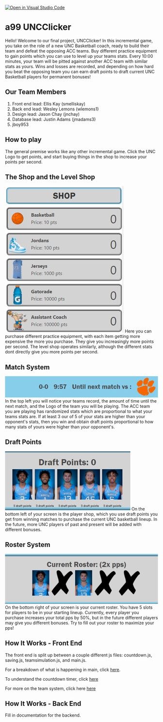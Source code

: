 [![Open in Visual Studio Code](https://classroom.github.com/assets/open-in-vscode-f059dc9a6f8d3a56e377f745f24479a46679e63a5d9fe6f495e02850cd0d8118.svg)](https://classroom.github.com/online_ide?assignment_repo_id=6381662&assignment_repo_type=AssignmentRepo)
# a99 UNCClicker

Hello! Welcome to our final project, UNCClicker! In this incremental game, you take on the role of a new UNC Basketball coach, ready to build their team and defeat the opposing ACC teams. Buy different practice equipment to gain points which you can use to level up your teams stats. Every 10:00 minutes, your team will be pitted against another ACC team with similar stats as yours. Wins and losses are recorded, and depending on how hard you beat the opposing team you can earn draft points to draft current UNC Basketball players for permanent bonuses!

## Our Team Members
1. Front end lead: Ellis Kay (smelliskay)
2. Back end lead: Wesley Lemons (wlemons1)
3. Design lead: Jason Chay (jnchay)
4. Database lead: Justin Adams (jmadams3)
5. jboy953


## How to play

The general premise works like any other incremental game. Click the UNC Logo to get points, and start buying things in the shop to increase your points per second.

## The Shop and the Level Shop
![Image](./images/READMEIMAGES/shop.PNG)
Here you can purchase different practice equipment, with each item getting more expensive the more you purchase. They give you increasingly more points per second. The level shop operates similarly, although the different stats dont directly give you more points per second.


## Match System
![Image](./images/READMEIMAGES/nextMatch.PNG)
In the top left you will notice your teams record, the amount of time until the next match, and the Logo of the team you will be playing. The ACC team you are playing has randomized stats which are proportional to what your teams stats are. If at least 3 our of 5 of your stats are higher than your opponent's stats, then you win and obtain draft points proportional to how many stats of yours were higher than your opponent's.

## Draft Points
![Image](./images/READMEIMAGES/draftPoints.PNG)
On the bottom left of your screen is the player shop, which you use draft points you get from winning matches to purchase the current UNC basketball lineup. In the future, more UNC players of past and present will be added with different bonuses.

## Roster System
![Image](./images/READMEIMAGES/roster.PNG)
On the bottom right of your screen is your current roster. You have 5 slots for players to be in your starting lineup. Currently, every player you purchase increases your total pps by 50%, but in the future different players may give you different bonuses. Try to fill out your roster to maximize your pps!


## How It Works - Front End

The front end is split up between a couple different js files: countdown.js, saving.js, teamsimulation.js, and main.js.

For a breakdown of what is happening in main, click [here](./docs/main.md).

To understand the countdown timer, click [here](./docs/countdown.md)

For more on the team system, click here [here](./docs/teamsimulation.md)

## How It Works - Back End

Fill in documentation for the backend.
